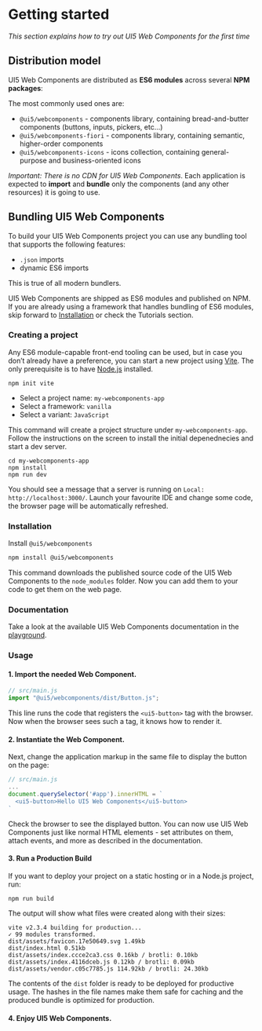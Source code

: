 # Getting started

*This section explains how to try out UI5 Web Components for the first time*

## Distribution model

UI5 Web Components are distributed as **ES6 modules** across several **NPM packages**:

The most commonly used ones are:
 - `@ui5/webcomponents` - components library, containing bread-and-butter components (buttons, inputs, pickers, etc...)
 - `@ui5/webcomponents-fiori` - components library, containing semantic, higher-order components
 - `@ui5/webcomponents-icons` - icons collection, containing general-purpose and business-oriented icons

*Important: There is no CDN for UI5 Web Components*. Each application is expected to **import** and **bundle** only the components (and any other resources) it is going to use.

## Bundling UI5 Web Components

To build your UI5 Web Components project you can use any bundling tool that supports the following features:
 - `.json` imports
 - dynamic ES6 imports

This is true of all modern bundlers.  

UI5 Web Components are shipped as ES6 modules and published on NPM. If you are already using a framework that handles bundling of ES6 modules, skip forward to [Installation](#installation) or check the Tutorials section.

### Creating a project

Any ES6 module-capable front-end tooling can be used, but in case you don’t already have a preference, you can start a new project using [Vite](https://vitejs.dev). The only prerequisite is to have [Node.js](https://nodejs.org/) installed.

```console
npm init vite
```

- Select a project name: `my-webcomponents-app`
- Select a framework: `vanilla`
- Select a variant: `JavaScript`

This command will create a project structure under `my-webcomponents-app`. Follow the instructions on the screen to install the initial depenednecies and start a dev server.

```
cd my-webcomponents-app
npm install
npm run dev​
```

You should see a message that a server is running on `Local: http://localhost:3000/`. Launch your favourite IDE and change some code, the browser page will be automatically refreshed.

### Installation
<a name="installation"></a>

Install ```@ui5/webcomponents```

```bash
npm install @ui5/webcomponents
```

This command downloads the published source code of the UI5 Web Components to the `node_modules` folder. Now you can add them to your code to get them on the web page.

### Documentation

Take a look at the available UI5 Web Components documentation in the [playground](./playground/docs/).

### Usage

#### 1. Import the needed Web Component.

```js
// src/main.js
import "@ui5/webcomponents/dist/Button.js";
```

This line runs the code that registers the `<ui5-button>` tag with the browser. Now when the browser sees such a tag, it knows how to render it.

#### 2. Instantiate the Web Component.

Next, change the application markup in the same file to display the button on the page:
```js
// src/main.js
...
document.querySelector('#app').innerHTML = `
  <ui5-button>Hello UI5 Web Components</ui5-button>
`
```

Check the browser to see the displayed button. You can now use UI5 Web Components just like normal HTML elements - set attributes on them, attach events, and more as described in the documentation.

#### 3. Run a Production Build

If you want to deploy your project on a static hosting or in a Node.js project, run:

```console
npm run build
```

The output will show what files were created along with their sizes:

```console
vite v2.3.4 building for production...
✓ 99 modules transformed.
dist/assets/favicon.17e50649.svg 1.49kb
dist/index.html 0.51kb
dist/assets/index.ccce2ca3.css 0.16kb / brotli: 0.10kb
dist/assets/index.4116dceb.js 0.12kb / brotli: 0.09kb
dist/assets/vendor.c05c7785.js 114.92kb / brotli: 24.30kb
```

The contents of the `dist` folder is ready to be deployed for productive usage. The hashes in the file names make them safe for caching and the produced bundle is optimized for production.

#### 4. Enjoy UI5 Web Components.
